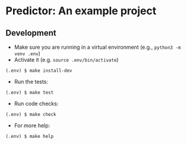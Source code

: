 # Predictor: An example project

## Development

* Make sure you are running in a virtual environment (e.g., `python3 -m venv .env`)
* Activate it (e.g. `source .env/bin/activate`)
```shell
(.env) $ make install-dev
```

* Run the tests:
```shell
(.env) $ make test
```

* Run code checks:
```shell
(.env) $ make check
```

* For more help:
```shell
(.env) $ make help
```
